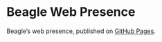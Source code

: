 # Beagle Web Presence

Beagle’s web presence, published on [GitHub Pages](https://jGleitz.github.io/Beagle/branches/checkstyle-do-while).